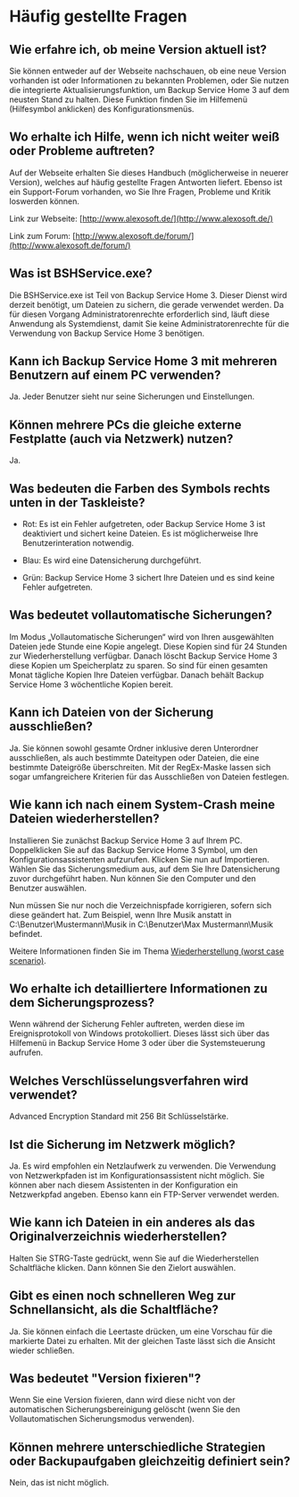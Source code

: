 # Häufig gestellte Fragen

## Wie erfahre ich, ob meine Version aktuell ist?

Sie können entweder auf der Webseite nachschauen, ob eine neue Version vorhanden ist oder Informationen zu bekannten Problemen, oder Sie nutzen die integrierte Aktualisierungsfunktion, um Backup Service Home 3 auf dem neusten Stand zu halten. Diese Funktion finden Sie im Hilfemenü (Hilfesymbol anklicken) des Konfigurationsmenüs.

## Wo erhalte ich Hilfe, wenn ich nicht weiter weiß oder Probleme auftreten?

Auf der Webseite erhalten Sie dieses Handbuch (möglicherweise in neuerer Version), welches auf häufig gestellte Fragen Antworten liefert. Ebenso ist ein Support-Forum vorhanden, wo Sie Ihre Fragen, Probleme und Kritik loswerden können.

Link zur Webseite: [http://www.alexosoft.de/](http://www.alexosoft.de/)

Link zum Forum: [http://www.alexosoft.de/forum/](http://www.alexosoft.de/forum/)

## Was ist BSHService.exe?

Die BSHService.exe ist Teil von Backup Service Home 3. Dieser Dienst wird derzeit benötigt, um Dateien zu sichern, die gerade verwendet werden. Da für diesen Vorgang Administratorenrechte erforderlich sind, läuft diese Anwendung als Systemdienst, damit Sie keine Administratorenrechte für die Verwendung von Backup Service Home 3 benötigen.

## Kann ich Backup Service Home 3 mit mehreren Benutzern auf einem PC verwenden?

Ja. Jeder Benutzer sieht nur seine Sicherungen und Einstellungen.

## Können mehrere PCs die gleiche externe Festplatte (auch via Netzwerk) nutzen?

Ja.

## Was bedeuten die Farben des Symbols rechts unten in der Taskleiste?

* Rot: Es ist ein Fehler aufgetreten, oder Backup Service Home 3 ist deaktiviert und sichert keine Dateien. Es ist möglicherweise Ihre Benutzerinteration notwendig.

* Blau: Es wird eine Datensicherung durchgeführt.

* Grün: Backup Service Home 3 sichert Ihre Dateien und es sind keine Fehler aufgetreten.

## Was bedeutet vollautomatische Sicherungen?

Im Modus „Vollautomatische Sicherungen“ wird von Ihren ausgewählten Dateien jede Stunde eine Kopie angelegt. Diese Kopien sind für 24 Stunden zur Wiederherstellung verfügbar. Danach löscht Backup Service Home 3 diese Kopien um Speicherplatz zu sparen. So sind für einen gesamten Monat tägliche Kopien Ihre Dateien verfügbar. Danach behält Backup Service Home 3 wöchentliche Kopien bereit.

## Kann ich Dateien von der Sicherung ausschließen?

Ja. Sie können sowohl gesamte Ordner inklusive deren Unterordner ausschließen, als auch bestimmte Dateitypen oder Dateien, die eine bestimmte Dateigröße überschreiten. Mit der RegEx-Maske lassen sich sogar umfangreichere Kriterien für das Ausschließen von Dateien festlegen.

## Wie kann ich nach einem System-Crash meine Dateien wiederherstellen?

Installieren Sie zunächst Backup Service Home 3 auf Ihrem PC. Doppelklicken Sie auf das Backup Service Home 3 Symbol, um den Konfigurationsassistenten aufzurufen. Klicken Sie nun auf Importieren. Wählen Sie das Sicherungsmedium aus, auf dem Sie Ihre Datensicherung zuvor durchgeführt haben. Nun können Sie den Computer und den Benutzer auswählen.

Nun müssen Sie nur noch die Verzeichnispfade korrigieren, sofern sich diese geändert hat. Zum Beispiel, wenn Ihre Musik anstatt in C:\Benutzer\Mustermann\Musik in C:\Benutzer\Max Mustermann\Musik befindet.

Weitere Informationen finden Sie im Thema [Wiederherstellung (worst case scenario)](restore.md).

## Wo erhalte ich detailliertere Informationen zu dem Sicherungsprozess?

Wenn während der Sicherung Fehler auftreten, werden diese im Ereignisprotokoll von Windows protokolliert. Dieses lässt sich über das Hilfemenü in Backup Service Home 3 oder über die Systemsteuerung aufrufen.

## Welches Verschlüsselungsverfahren wird verwendet?

Advanced Encryption Standard mit 256 Bit Schlüsselstärke.

## Ist die Sicherung im Netzwerk möglich?

Ja. Es wird empfohlen ein Netzlaufwerk zu verwenden. Die Verwendung von Netzwerkpfaden ist im Konfigurationsassistent nicht möglich. Sie können aber nach diesem Assistenten in der Konfiguration ein Netzwerkpfad angeben. Ebenso kann ein FTP-Server verwendet werden.

## Wie kann ich Dateien in ein anderes als das Originalverzeichnis wiederherstellen?

Halten Sie STRG-Taste gedrückt, wenn Sie auf die Wiederherstellen Schaltfläche klicken. Dann können Sie den Zielort auswählen.

## Gibt es einen noch schnelleren Weg zur Schnellansicht, als die Schaltfläche?

Ja. Sie können einfach die Leertaste drücken, um eine Vorschau für die markierte Datei zu erhalten. Mit der gleichen Taste lässt sich die Ansicht wieder schließen.

## Was bedeutet "Version fixieren"?

Wenn Sie eine Version fixieren, dann wird diese nicht von der automatischen Sicherungsbereinigung gelöscht (wenn Sie den Vollautomatischen Sicherungsmodus verwenden).

## Können mehrere unterschiedliche Strategien oder Backupaufgaben gleichzeitig definiert sein?

Nein, das ist nicht möglich.

